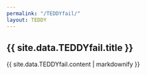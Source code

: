 ```yaml
---
permalink: "/TEDDYfail/"
layout: TEDDY
---
```


## {{ site.data.TEDDYfail.title }}

{{ site.data.TEDDYfail.content | markdownify }}